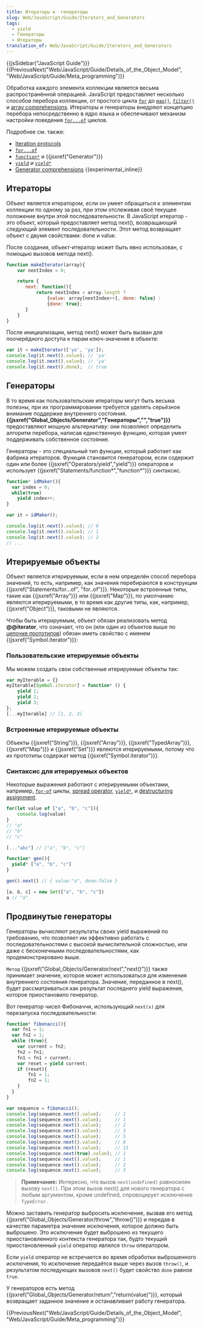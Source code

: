 ```yaml
---
title: Итераторы и  генераторы
slug: Web/JavaScript/Guide/Iterators_and_Generators
tags:
  - yield
  - Генераторы
  - Итераторы
translation_of: Web/JavaScript/Guide/Iterators_and_Generators
---
```


{{jsSidebar("JavaScript Guide")}} {{PreviousNext("Web/JavaScript/Guide/Details_of_the_Object_Model", "Web/JavaScript/Guide/Meta_programming")}}

Обработка каждого элемента коллекции является весьма распространённой операцией. JavaScript предоставляет несколько способов перебора коллекции, от простого цикла [`for`](/en-US/docs/Web/JavaScript/Reference/Statements/for) до [`map()`](/en-US/docs/Web/JavaScript/Reference/Global_Objects/Array/map), [`filter()`](/en-US/docs/Web/JavaScript/Reference/Global_Objects/Array/filter) и [array comprehensions](/ru/docs/Web/JavaScript/Reference/Operators/Array_comprehensions). Итераторы и генераторы внедряют концепцию перебора непосредственно в ядро языка и обеспечивают механизм настройки поведения [`for...of`](/en-US/docs/Web/JavaScript/Reference/Statements/for...of) циклов.

Подробнее см. также:

- [Iteration protocols](/ru/docs/Web/JavaScript/Reference/Iteration_protocols)
- [`for...of`](/en-US/docs/Web/JavaScript/Reference/Statements/for...of)
- [`function*`](/en-US/docs/Web/JavaScript/Reference/Statements/function*) и {{jsxref("Generator")}}
- [`yield`](/en-US/docs/Web/JavaScript/Reference/Operators/yield) и [`yield*`](/en-US/docs/Web/JavaScript/Reference/Operators/yield*)
- [Generator comprehensions](/ru/docs/Web/JavaScript/Reference/Operators/Generator_comprehensions) {{experimental_inline}}

## Итераторы

Объект является итератором, если он умеет обращаться к элементам коллекции по одному за раз, при этом отслеживая своё текущее положение внутри этой последовательности. В JavaScript итератор - это объект, который предоставляет метод next(), возвращающий следующий элемент последовательности. Этот метод возвращает объект с двумя свойствами: done и value.

После создания, объект-итератор может быть явно использован, с помощью вызовов метода next().

```js
function makeIterator(array){
    var nextIndex = 0;

    return {
       next: function(){
           return nextIndex < array.length ?
               {value: array[nextIndex++], done: false} :
               {done: true};
       }
    }
}
```

После инициализации, метод next() может быть вызван для поочерёдного доступа к парам ключ-значение в объекте:

```js
var it = makeIterator(['yo', 'ya']);
console.log(it.next().value); // 'yo'
console.log(it.next().value); // 'ya'
console.log(it.next().done);  // true
```

## Генераторы

В то время как пользовательские итераторы могут быть весьма полезны, при их программировании требуется уделять серьёзное внимание поддержке внутреннего состояния. **{{jsxref("Global_Objects/Generator","Генераторы","","true")}}** предоставляют мощную альтернативу: они позволяют определить алгоритм перебора, написав единственную функцию, которая умеет поддерживать собственное состояние.

Генераторы - это специальный тип функции, который работает как фабрика итераторов. Функция становится генератором, если содержит один или более {{jsxref("Operators/yield","yield")}} операторов и использует {{jsxref("Statements/function*","function*")}} синтаксис.

```js
function* idMaker(){
  var index = 0;
  while(true)
    yield index++;
}

var it = idMaker();

console.log(it.next().value); // 0
console.log(it.next().value); // 1
console.log(it.next().value); // 2
// ...
```

## Итерируемые объекты

Объект является итерируемым, если в нем определён способ перебора значений, то есть, например, как значения перебираются в конструкции {{jsxref("Statements/for...of", "for..of")}}. Некоторые встроенные типы, такие как {{jsxref("Array")}} или {{jsxref("Map")}}, по умолчанию являются итерируемыми, в то время как другие типы, как, например, {{jsxref("Object")}}, таковыми не являются.

Чтобы быть итерируемым, объект обязан реализовать метод **@@iterator**, что означает, что он (или один из объектов выше по [цепочке прототипов](/ru/docs/Web/JavaScript/Guide/Inheritance_and_the_prototype_chain)) обязан иметь свойство с именем {{jsxref("Symbol.iterator")}}:

### Пользовательские итерируемые объекты

Мы можем создать свои собственные итерируемые объекты так:

```js
var myIterable = {}
myIterable[Symbol.iterator] = function* () {
    yield 1;
    yield 2;
    yield 3;
};
[...myIterable] // [1, 2, 3]
```

### Встроенные итерируемые объекты

Объекты {{jsxref("String")}}, {{jsxref("Array")}}, {{jsxref("TypedArray")}}, {{jsxref("Map")}} и {{jsxref("Set")}} являются итерируемыми, потому что их прототипы содержат метод {{jsxref("Symbol.iterator")}}.

### Синтаксис для итерируемых объектов

Некоторые выражения работают с итерируемыми объектами, например, [`for-of`](/en-US/docs/Web/JavaScript/Reference/Statements/for...of) циклы, [spread operator](/ru/docs/Web/JavaScript/Reference/Operators/Spread_operator), [`yield*`](/en-US/docs/Web/JavaScript/Reference/Operators/yield*), и [destructuring assignment](/ru/docs/Web/JavaScript/Reference/Operators/Destructuring_assignment).

```js
for(let value of ["a", "b", "c"]){
    console.log(value)
}
// "a"
// "b"
// "c"

[..."abc"] // ["a", "b", "c"]

function* gen(){
  yield* ["a", "b", "c"]
}

gen().next() // { value:"a", done:false }

[a, b, c] = new Set(["a", "b", "c"])
a // "a"
```

## Продвинутые генераторы

Генераторы вычисляют результаты своих yield выражений по требованию, что позволяет им эффективно работать с последовательностями с высокой вычислительной сложностью, или даже с бесконечными последовательностями, как продемонстрировано выше.

`Метод` {{jsxref("Global_Objects/Generator/next","next()")}} также принимает значение, которое может использоваться для изменения внутреннего состояния генератора. Значение, переданное в next(), будет рассматриваться как результат последнего yield выражения, которое приостановило генератор.

Вот генератор чисел Фибоначчи, использующий `next(x)` для перезапуска последовательности:

```js
function* fibonacci(){
  var fn1 = 1;
  var fn2 = 1;
  while (true){
    var current = fn2;
    fn2 = fn1;
    fn1 = fn1 + current;
    var reset = yield current;
    if (reset){
        fn1 = 1;
        fn2 = 1;
    }
  }
}

var sequence = fibonacci();
console.log(sequence.next().value);     // 1
console.log(sequence.next().value);     // 1
console.log(sequence.next().value);     // 2
console.log(sequence.next().value);     // 3
console.log(sequence.next().value);     // 5
console.log(sequence.next().value);     // 8
console.log(sequence.next().value);     // 13
console.log(sequence.next(true).value); // 1
console.log(sequence.next().value);     // 1
console.log(sequence.next().value);     // 2
console.log(sequence.next().value);     // 3
```

> **Примечание:** Интересно, что вызов `next(undefined)` равносилен вызову `next()`. При этом вызов next() для нового генератора с любым аргументом, кроме undefined, спровоцирует исключение `TypeError`.

Можно заставить генератор выбросить исключение, вызвав его метод {{jsxref("Global_Objects/Generator/throw","throw()")}} и передав в качестве параметра значение исключения, которое должно быть выброшено. Это исключение будет выброшено из текущего приостановленного контекста генератора так, будто текущий приостановленный `yield` оператор являлся `throw` оператором.

Если `yield` оператор не встречается во время обработки выброшенного исключения, то исключение передаётся выше через вызов `throw()`, и результатом последующих вызовов `next()` будет свойство `done` равное `true`.

У генераторов есть метод {{jsxref("Global_Objects/Generator/return","return(value)")}}, который возвращает заданное значение и останавливает работу генератора.

{{PreviousNext("Web/JavaScript/Guide/Details_of_the_Object_Model", "Web/JavaScript/Guide/Meta_programming")}}
